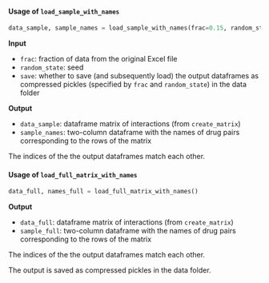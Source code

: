 #### Usage of `load_sample_with_names`

```python
data_sample, sample_names = load_sample_with_names(frac=0.15, random_state=1, save=False)
```
**Input**
- `frac`: fraction of data from the original Excel file
- `random_state`: seed
- `save`: whether to save (and subsequently load) the output dataframes as compressed pickles (specified by `frac` and `random_state`) in the data folder

**Output**
- `data_sample`: dataframe matrix of interactions (from `create_matrix`)
- `sample_names`: two-column dataframe with the names of drug pairs corresponding to the rows of the matrix

The indices of the the output dataframes match each other.

#### Usage of `load_full_matrix_with_names`

```python
data_full, names_full = load_full_matrix_with_names()
```
**Output**
- `data_full`: dataframe matrix of interactions (from `create_matrix`)
- `sample_full`: two-column dataframe with the names of drug pairs corresponding to the rows of the matrix

The indices of the the output dataframes match each other.

The output is saved as compressed pickles in the data folder.
